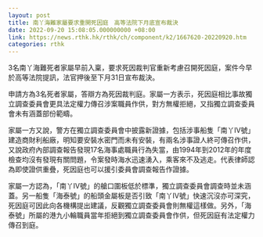 ```yaml
---
layout: post
title: 南丫海難家屬要求重開死因庭　高等法院下月底宣布裁決
date: 2022-09-20 15:08:05.000000000 +08:00
link: https://news.rthk.hk/rthk/ch/component/k2/1667620-20220920.htm
categories: rthk
---
```


3名南丫海難死者家屬早前入稟，要求死因裁判官重新考慮召開死因庭，案件今早於高等法院提訊，法官押後至下月31日宣布裁決。

申請方為3名死者家屬，答辯方為死因裁判庭。家屬一方表示，死因庭相比事故獨立調查委員會更具法定權力傳召涉案職員作供，對方無權拒絕，又指獨立調查委員會未有涵蓋部份範疇。

家屬一方又說，警方在獨立調查委員會中披露新證據，包括涉事船隻「南丫IV號」建造商財利船廠，明知要安裝水密門而未有安裝，有兩名涉事證人終可傳召作供，又說政府內部調查報告發現17名海事處職員行為失當，由1994年到2012年的年度檢查均沒有發現有關問題，令案發時海水迅速湧入，乘客來不及逃走。代表律師認為即使證供重疊，死因庭也可以援引委員會調查報告作證據。

家屬一方認為，「南丫IV號」的艙口圍板低於標準，獨立調查委員會調查時並未涵蓋。另一船隻「海泰號」的船頭金屬板是否引致「南丫IV號」快速沉沒亦可深究，死因庭可因此向各機構提出建議，反觀獨立調查委員會則無權這樣做。另外，「海泰號」所屬的港九小輪職員當年拒絕到獨立調查委員會作供，但死因庭有法定權力傳召到庭。
